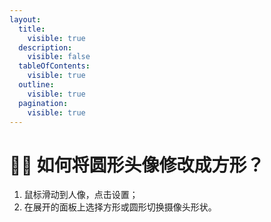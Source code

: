 ```yaml
---
layout:
  title:
    visible: true
  description:
    visible: false
  tableOfContents:
    visible: true
  outline:
    visible: true
  pagination:
    visible: true
---
```


# 🙆‍♀️ 如何将圆形头像修改成方形？

1. 鼠标滑动到人像，点击设置；
2. 在展开的面板上选择方形或圆形切换摄像头形状。

<figure><img src="../.gitbook/assets/2023-02-13 20.35.32.gif" alt=""><figcaption></figcaption></figure>


